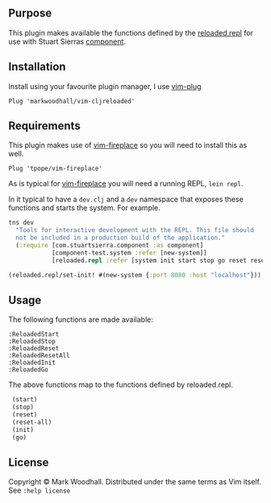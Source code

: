 ## Purpose

This plugin makes available the functions defined by the [reloaded.repl](https://github.com/weavejester/reloaded.repl) for use with Stuart Sierras [component](https://github.com/stuartsierra/component).

## Installation

Install using your favourite plugin manager,
I use [vim-plug](https://github.com/junegunn/vim-plug)

```vim
Plug 'markwoodhall/vim-cljreloaded'
```

## Requirements

This plugin makes use of [vim-fireplace](https://github.com/tpope/vim-fireplace) so you will need to install this as well.

```vim
Plug 'tpope/vim-fireplace'

```

As is typical for [vim-fireplace](https://github.com/tpope/vim-fireplace) you will need a running REPL, `lein repl`.

In it typical to have a `dev.clj` and a `dev` namespace that exposes these functions and starts the system. For example.

```clojure
tns dev
  "Tools for interactive development with the REPL. This file should
  not be included in a production build of the application."
  (:require [com.stuartsierra.component :as component]
            [component-test.system :refer [new-system]]
            [reloaded.repl :refer [system init start stop go reset reset-all]]))

(reloaded.repl/set-init! #(new-system {:port 8080 :host "localhost"}))

```

## Usage

The following functions are made available:

```vim
:ReloadedStart
:ReloadedStop
:ReloadedReset
:ReloadedResetAll
:ReloadedInit
:ReloadedGo
```

The above functions map to the functions defined by reloaded.repl.

```clojure
 (start)
 (stop)
 (reset)
 (reset-all)
 (init)
 (go)
 ```

## License
Copyright © Mark Woodhall. Distributed under the same terms as Vim itself. See `:help license`
